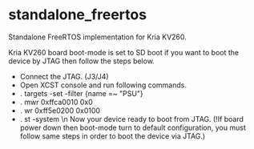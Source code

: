 # standalone_freertos
Standalone FreeRTOS implementation for Kria KV260.


Kria KV260 board boot-mode is set to SD boot if you want to boot the device by JTAG then follow the steps below.
  - Connect the JTAG. (J3/J4)
  - Open XCST console and run following commands.
  -  . targets -set -filter {name =~ "PSU"}
  -  . mwr 0xffca0010 0x0
  -  . wr 0xff5e0200 0x0100
  -  . st -system \n
Now your device ready to boot from JTAG. (!If board power down then boot-mode turn to default configuration, you must follow same steps in order to boot the device via JTAG.)


